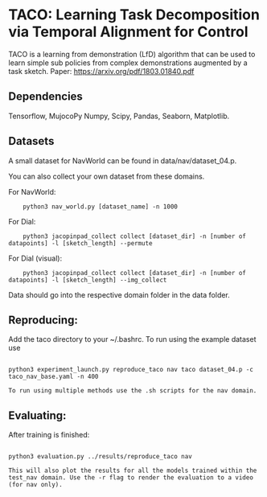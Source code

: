 # TACO: Learning Task Decomposition via Temporal Alignment for Control

TACO is a learning from demonstration (LfD) algorithm that can be used to learn simple sub policies from complex demonstrations augmented by a task sketch. Paper:  https://arxiv.org/pdf/1803.01840.pdf

## Dependencies
Tensorflow, MujocoPy Numpy, Scipy, Pandas, Seaborn, Matplotlib.

## Datasets

A small dataset for NavWorld can be found in data/nav/dataset_04.p.

You can also collect your own dataset from these domains.

For NavWorld:
```
	python3 nav_world.py [dataset_name] -n 1000
```
For Dial:
```
	python3 jacopinpad_collect collect [dataset_dir] -n [number of datapoints] -l [sketch_length] --permute
```
For Dial (visual):
```
	python3 jacopinpad_collect collect [dataset_dir] -n [number of datapoints] -l [sketch_length] --img_collect
```
Data should go into the respective domain folder in the data folder. 

## Reproducing:
Add the taco directory to your ~/.bashrc.
To run using the example dataset use

```

python3 experiment_launch.py reproduce_taco nav taco dataset_04.p -c taco_nav_base.yaml -n 400

```    

    To run using multiple methods use the .sh scripts for the nav domain.

## Evaluating:
After training is finished:

```

python3 evaluation.py ../results/reproduce_taco nav 

```    

    This will also plot the results for all the models trained within the test_nav domain. Use the -r flag to render the evaluation to a video (for nav only).





